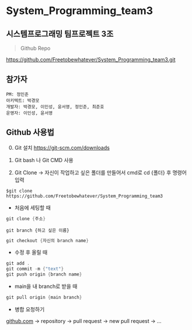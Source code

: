 # System_Programming_team3
시스템프로그래밍 팀프로젝트 3조
-------------------
>Github Repo

<https://github.com/Freetobewhatever/System_Programming_team3.git>



## 참가자
```
PM: 정인준
아키텍트: 박경모
개발자: 박경모, 이인성, 윤서영, 정인준, 최준호
운영자: 이인성, 윤서영
```

## Github 사용법



0. Git 설치  https://git-scm.com/downloads
 
1. Git bash 나 Git CMD 사용 

2. Git Clone -> 자신이 작업하고 싶은 폴더를 만들어서 cmd로 cd {폴더} 후 명령어 입력
```
$git clone https://github.com/Freetobewhatever/System_Programming_team3
```

- 처음에 세팅할 때

```cpp
git clone {주소}
```
```
git branch {하고 싶은 이름}
```
```cpp
git checkout {자신의 branch name}
```

- 수정 후 올릴 때

```cpp
git add .
git commit -m {"text"}
git push origin {branch name}
```

- main을 내 branch로 받을 때

```cpp
git pull origin {main branch}
```

- 병합 요청하기

[github.com](http://github.com) → repository → pull request → new pull request → ...
